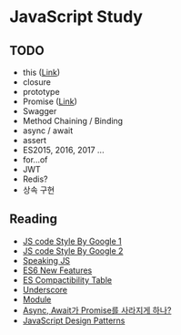 # JavaScript Study

## TODO

- this ([Link](https://developer.mozilla.org/ko/docs/Web/JavaScript/Reference/Operators/this))
- closure
- prototype
- Promise ([Link](http://programmingsummaries.tistory.com/325))
- Swagger
- Method Chaining / Binding
- async / await
- assert
- ES2015, 2016, 2017 ...
- for...of
- JWT
- Redis?
- 상속 구현

## Reading

- [JS code Style By Google 1](https://google.github.io/styleguide/jsguide.html#introduction)
- [JS code Style By Google 2](https://google.github.io/styleguide/javascriptguide.xml?showone=var#var)
- [Speaking JS](http://speakingjs.com/es5)
- [ES6 New Features](http://es6-features.org/)
- [ES Compactibility Table](http://kangax.github.io/compat-table/esnext/)
- [Underscore](http://underscorejs.org/)
- [Module](https://d2.naver.com/helloworld/12864)
- [Async, Await가 Promise를 사라지게 하나?](https://medium.com/@constell99/%EC%9E%90%EB%B0%94%EC%8A%A4%ED%81%AC%EB%A6%BD%ED%8A%B8%EC%9D%98-async-await-%EA%B0%80-promises%EB%A5%BC-%EC%82%AC%EB%9D%BC%EC%A7%80%EA%B2%8C-%EB%A7%8C%EB%93%A4-%EC%88%98-%EC%9E%88%EB%8A%94-6%EA%B0%80%EC%A7%80-%EC%9D%B4%EC%9C%A0-c5fe0add656c
)
- [JavaScript Design Patterns](https://addyosmani.com/resources/essentialjsdesignpatterns/book/)